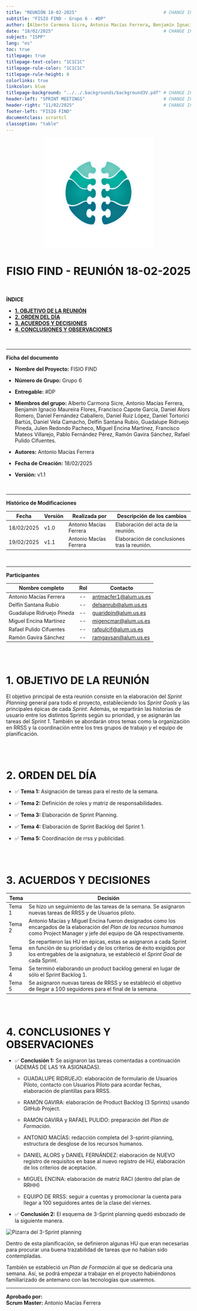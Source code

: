 ```yaml
---
title: "REUNIÓN 18-02-2025"                                 # CHANGE IF NEEDED
subtitle: "FISIO FIND - Grupo 6 - #DP"
author: [Alberto Carmona Sicre, Antonio Macías Ferrera, Benjamín Ignacio Maureira Flores, Francisco Capote García, Daniel Alors Romero, Daniel Fernández Caballero, Daniel Ruiz López, Daniel Tortorici Bartús, Daniel Vela Camacho, Delfín Santana Rubio, Guadalupe Ridruejo Pineda, Julen Redondo Pacheco, Miguel Encina Martínez, Francisco Mateos Villarejo, Pablo Fernández Pérez, Ramón Gavira Sánchez, Rafael Pulido Cifuentes]
date: "18/02/2025"                                          # CHANGE IF NEEDED
subject: "ISPP"
lang: "es"
toc: true
titlepage: true
titlepage-text-color: "1C1C1C"
titlepage-rule-color: "1C1C1C"
titlepage-rule-height: 0
colorlinks: true
linkcolor: blue
titlepage-background: "../../.backgrounds/background3V.pdf" # CHANGE IF NEEDED
header-left: "SPRINT MEETINGS"                              # CHANGE IF NEEDED
header-right: "11/02/2025"                                  # CHANGE IF NEEDED
footer-left: "FISIO FIND"
documentclass: scrartcl
classoption: "table"  
---
```


<!-- COMMENT THIS WHEN EXPORTING TO PDF -->
<p align="center">
  <img src="../../.img/Logo_FisioFind_Verde_sin_fondo.PNG" alt="Logo FisioFind" width="300" />
</p>

<h1 align="center" style="font-size: 30px; font-weight: bold;">
  FISIO FIND  -  REUNIÓN 18-02-2025
</h1>

<br>

**ÍNDICE**
- [**1. OBJETIVO DE LA REUNIÓN**](#1-objetivo-de-la-reunión)
- [**2. ORDEN DEL DÍA**](#2-orden-del-día)
- [**3. ACUERDOS Y DECISIONES**](#3-acuerdos-y-decisiones)
- [**4. CONCLUSIONES Y OBSERVACIONES**](#4-conclusiones-y-observaciones)
<!-- COMMENT WHEN EXPORTING TO PDF -->

<br>

---


**Ficha del documento**

- **Nombre del Proyecto:** FISIO FIND

- **Número de Grupo:** Grupo 6

- **Entregable:** #DP

- **Miembros del grupo:** Alberto Carmona Sicre, Antonio Macías Ferrera, Benjamín Ignacio Maureira Flores, Francisco Capote García, Daniel Alors Romero, Daniel Fernández Caballero, Daniel Ruiz López, Daniel Tortorici Bartús, Daniel Vela Camacho, Delfín Santana Rubio, Guadalupe Ridruejo Pineda, Julen Redondo Pacheco, Miguel Encina Martínez, Francisco Mateos Villarejo, Pablo Fernández Pérez, Ramón Gavira Sánchez, Rafael Pulido Cifuentes.

- **Autores:** Antonio Macías Ferrera

- **Fecha de Creación:** 18/02/2025  

- **Versión:** v1.1

<br>


---

**Histórico de Modificaciones**

| Fecha      | Versión | Realizada por                    | Descripción de los cambios |
|------------|---------|----------------------------------|----------------------------|
| 18/02/2025 | v1.0    | Antonio Macías Ferrera           | Elaboración del acta de la reunión. |
| 19/02/2025 | v1.1    | Antonio Macías Ferrera           | Elaboración de conclusiones tras la reunión. |

<br>

---


**Participantes**

| Nombre completo | Rol | Contacto |
|----------------|-----|----------|
| Antonio Macías Ferrera | -- | antmacfer1@alum.us.es |
| Delfín Santana Rubio | -- | delsanrub@alum.us.es |
| Guadalupe Ridruejo Pineda | -- | guaridpin@alum.us.es |
| Miguel Encina Martínez | -- | migencmar@alum.us.es |
| Rafael Pulido Cifuentes | -- | rafpulcif@alum.us.es |
| Ramón Gavira Sánchez | -- | ramgavsan@alum.us.es |

<br>

<!-- \newpage -->

<br>


# **1. OBJETIVO DE LA REUNIÓN**

El objetivo principal de esta reunión consiste en la elaboración del *Sprint Planning* general para todo el proyecto, estableciendo los *Sprint Goals* y las principales épicas de cada *Sprint*. Además, se repartirán las historias de usuario entre los distintos Sprints según su prioridad, y se asignarán las tareas del *Sprint 1*. También se abordarán otros temas como la organización en RRSS y la coordinación entre los tres grupos de trabajo y el equipo de planificación.

<br>

<br>


# **2. ORDEN DEL DÍA**

- ✅ **Tema 1:** Asignación de tareas para el resto de la semana.

- ✅ **Tema 2:** Definición de roles y matriz de responsabilidades.

- ✅ **Tema 3:** Elaboración de Sprint Planning.

- ✅ **Tema 4:** Elaboración de Sprint Backlog del Sprint 1.

- ✅ **Tema 5:** Coordinación de rrss y publicidad.


<br>

<br>


# **3. ACUERDOS Y DECISIONES**

| Tema | Decisión |
|------|----------|
| Tema 1 | Se hizo un seguimiento de las tareas de la semana. Se asignaron nuevas tareas de RRSS y de Usuarios piloto. |
| Tema 2 | Antonio Macías y Miguel Encina fueron designados como los encargados de la elaboración del *Plan de los recursos humanos* como Project Manager y jefe del equipo de QA respectivamente. |
| Tema 3 | Se repartieron las HU en épicas, estas se asignaron a cada Sprint en función de su prioridad y de los criterios de éxito exigidos por los entregables de la asignatura, se estableció el *Sprint Goal* de cada Sprint. |
| Tema 4 | Se terminó elaborando un product backlog general en lugar de sólo el Sprint Backlog 1. |
| Tema 5 | Se asignaron nuevas tareas de RRSS y se estableció el objetivo de llegar a 100 seguidores para el final de la semana. |

<br>

<br>


# **4. CONCLUSIONES Y OBSERVACIONES**

- ✅ **Conclusión 1:** Se asignaron las tareas comentadas a continuación (ADEMÁS DE LAS YA ASIGNADAS).

  - GUADALUPE RIDRUEJO: elaboración de formulario de Usuarios Piloto, contacto con Usuarios Piloto para acordar fechas, elaboración de plantillas para RRSS.

  - RAMÓN GAVIRA: elaboración de Product Backlog (3 Sprints) usando GitHub Project.

  - RAMÓN GAVIRA y RAFAEL PULIDO: preparación del *Plan de Formación*.

  - ANTONIO MACÍAS: redacción completa del 3-sprint-planning, estructura de desglose de los recursos humanos.

  - DANIEL ALORS y DANIEL FERNÁNDEZ: elaboración de NUEVO registro de requisitos en base al nuevo registro de HU, elaboración de los criterios de aceptación.
  
  - MIGUEL ENCINA: elaboración de matriz RACI (dentro del plan de RRHH)

  - EQUIPO DE RRSS: seguir a cuentas y promocionar la cuenta para llegar a 100 seguidores antes de la clase del viernes.

- ✅ **Conclusión 2:** El esquema de 3-Sprint planning quedó esbozado de la siguiente manera.

![Pizarra del 3-Sprint planning](../../.img/reunion_18-02-2024.png)

Dentro de esta planificación, se definieron algunas HU que eran necesarias para procurar una buena trazabilidad de tareas que no habían sido contempladas.

También se estableció un *Plan de Formación* al que se dedicaría una semana. Así, se podrá empezar a trabajar en el proyecto habiéndonos familiarizado de antemano con las tecnologías que usaremos.


---

**Aprobado por:**  
**Scrum Master:** Antonio Macías Ferrera
